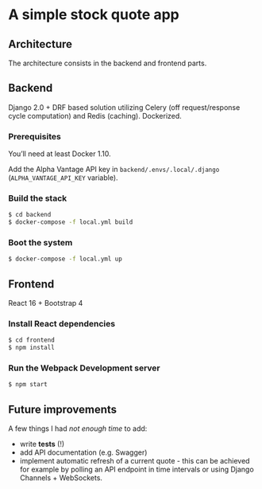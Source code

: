 # A simple stock quote app

## Architecture
The architecture consists in the backend and frontend parts.

## Backend
Django 2.0 + DRF based solution utilizing Celery (off request/response cycle computation) 
and Redis (caching). Dockerized.

### Prerequisites

You’ll need at least Docker 1.10.

Add the Alpha Vantage API key in `backend/.envs/.local/.django` 
(`ALPHA_VANTAGE_API_KEY` variable).

### Build the stack

```sh
$ cd backend
$ docker-compose -f local.yml build
```

### Boot the system

```sh
$ docker-compose -f local.yml up
```

## Frontend
React 16 + Bootstrap 4

### Install React dependencies

```sh
$ cd frontend
$ npm install
```

### Run the Webpack Development server
```sh
$ npm start
```

## Future improvements

A few things I had _not enough time_ to add:
* write **tests** (!)
* add API documentation (e.g. Swagger)
* implement automatic refresh of a current quote - this can be achieved for example 
by polling an API endpoint in time intervals or using Django Channels + WebSockets. 
